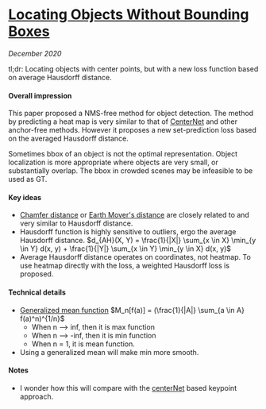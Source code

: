 # [Locating Objects Without Bounding Boxes](https://arxiv.org/abs/1806.07564)

_December 2020_

tl;dr: Locating objects with center points, but with a new loss function based on average Hausdorff distance.

#### Overall impression
This paper proposed a NMS-free method for object detection. The method by predicting a heat map is very similar to that of [CenterNet](centernet.md) and other anchor-free methods. However it proposes a new set-prediction loss based on the averaged Hausdorff distance. 

Sometimes bbox of an object is not the optimal representation. Object localization is more appropriate where objects are very small, or substantially overlap. The bbox in crowded scenes may be infeasible to be used as GT. 

#### Key ideas
- [Chamfer distance](hran.md) or [Earth Mover's distance](crowd_det.md) are closely related to and very similar to Hausdorff distance.
- Hausdorff function is highly sensitive to outliers, ergo the average Hausdorff distance.
$d_{AH}(X, Y) = \frac{1}{|X|} \sum_{x \in X} \min_{y \in Y} d(x, y) + \frac{1}{|Y|} \sum_{x \in Y} \min_{y \in X} d(x, y)$
- Average Hausdorff distance operates on coordinates, not heatmap. To use heatmap directly with the loss, a weighted Hausdorff loss is proposed. 


#### Technical details
- [Generalized mean function](https://en.wikipedia.org/wiki/Generalized_mean) 
$M_n[f(a)] = (\frac{1}{|A|} \sum_{a \in A} f(a)^n)^{1/n}$
	- When n --> inf, then it is max function
	- When n --> -inf, then it is min function
	- When n = 1, it is mean function.
- Using a generalized mean will make min more smooth.

#### Notes
- I wonder how this will compare with the [centerNet](centernet.md) based keypoint approach.

